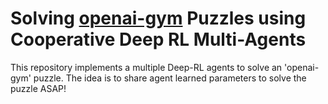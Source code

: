 # Solving [openai-gym](https://gym.openai.com/) Puzzles using Cooperative Deep RL Multi-Agents 
This repository implements a multiple Deep-RL agents to solve an 'openai-gym' puzzle. The idea is to share agent learned parameters to solve the puzzle ASAP!

